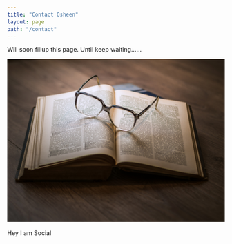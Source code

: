 ```yaml
---
title: "Contact Osheen"
layout: page
path: "/contact"
---
```


Will soon fillup this page. Until keep waiting......

![Donec eu libero sit amet quam egestas semper. Aenean ultricies mi vitae est. Mauris placerat eleifend leo. Quisque sit amet est et sapien ullamcorper pharetra. Vestibulum erat wisi, condimentum sed, commodo vitae, ornare sit amet, wisi.](./1.jpg)


Hey I am Social
